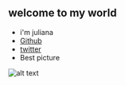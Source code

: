 ## welcome to my world
- i'm juliana
- [Github](https://github.com/juliana237)
- [twitter](https://twitter.com/@julianaeudoxie)
- Best picture 

![alt text](https://www.thespruce.com/thmb/b45NsEHSrZ7kcZqQTR9USncofp8=/1138x1138/smart/filters:no_upscale()/bird-bill-parts-387362-hero-94dfe8a28cf74e83a36945b850bd6d4c.jpg)